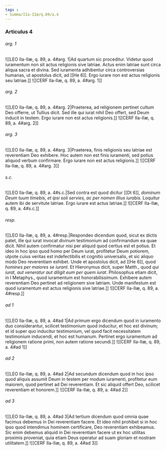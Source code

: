```yaml
---
tags : 
- Summa/IIa-IIæ/q.89/a.4
---
```


### Articulus 4

###### arg. 1
![[LEO IIa-IIæ, q. 89, a. 4#arg. 1|Ad quartum sic proceditur. Videtur quod iuramentum non sit actus religionis sive latriae. Actus enim latriae sunt circa aliqua sacra et divina. Sed iuramenta adhibentur circa controversias humanas, ut apostolus dicit, ad [[He 6]]. Ergo iurare non est actus religionis seu latriae.]]
![[CERF IIa-IIæ, q. 89, a. 4#arg. 1]]

###### arg. 2
![[LEO IIa-IIæ, q. 89, a. 4#arg. 2|Praeterea, ad religionem pertinet cultum Deo offerre, ut Tullius dicit. Sed ille qui iurat nihil Deo offert, sed Deum inducit in testem. Ergo iurare non est actus religionis.]]
![[CERF IIa-IIæ, q. 89, a. 4#arg. 2]]

###### arg. 3
![[LEO IIa-IIæ, q. 89, a. 4#arg. 3|Praeterea, finis religionis seu latriae est reverentiam Deo exhibere. Hoc autem non est finis iuramenti, sed potius aliquod verbum confirmare. Ergo iurare non est actus religionis.]]
![[CERF IIa-IIæ, q. 89, a. 4#arg. 3]]

###### s.c.
![[LEO IIa-IIæ, q. 89, a. 4#s.c.|Sed contra est quod dicitur [[Dt 6]], *dominum Deum tuum timebis, et ipsi soli servies, ac per nomen illius iurabis*. Loquitur autem ibi de servitute latriae. Ergo iurare est actus latriae.]]
![[CERF IIa-IIæ, q. 89, a. 4#s.c.]]

###### resp.
![[LEO IIa-IIæ, q. 89, a. 4#resp.|Respondeo dicendum quod, sicut ex dictis patet, ille qui iurat invocat divinum testimonium ad confirmandum ea quae dicit. Nihil autem confirmatur nisi per aliquid quod certius est et potius. Et ideo in hoc ipso quod homo per Deum iurat, profitetur Deum potiorem, utpote cuius veritas est indefectibilis et cognitio universalis, et sic aliquo modo Deo reverentiam exhibet. Unde et apostolus dicit, ad [[He 6]], quod *homines per maiores se iurant*. Et Hieronymus dicit, super Matth., quod *qui iurat, aut veneratur aut diligit eum per quem iurat*. Philosophus etiam dicit, in I Metaphys., quod iuramentum est honorabilissimum. Exhibere autem reverentiam Deo pertinet ad religionem sive latriam. Unde manifestum est quod iuramentum est actus religionis sive latriae.]]
![[CERF IIa-IIæ, q. 89, a. 4#resp.]]

###### ad 1
![[LEO IIa-IIæ, q. 89, a. 4#ad 1|Ad primum ergo dicendum quod in iuramento duo considerantur, scilicet testimonium quod inducitur, et hoc est divinum; et id super quo inducitur testimonium, vel quod facit necessitatem testimonium inducendi, et hoc est humanum. Pertinet ergo iuramentum ad religionem ratione primi, non autem ratione secundi.]]
![[CERF IIa-IIæ, q. 89, a. 4#ad 1]]

###### ad 2
![[LEO IIa-IIæ, q. 89, a. 4#ad 2|Ad secundum dicendum quod in hoc ipso quod aliquis assumit Deum in testem per modum iuramenti, profitetur eum maiorem, quod pertinet ad Dei reverentiam. Et sic aliquid offert Deo, scilicet reverentiam et honorem.]]
![[CERF IIa-IIæ, q. 89, a. 4#ad 2]]

###### ad 3
![[LEO IIa-IIæ, q. 89, a. 4#ad 3|Ad tertium dicendum quod omnia quae facimus debemus in Dei reverentiam facere. Et ideo nihil prohibet si in hoc ipso quod intendimus hominem certificare, Deo reverentiam exhibeamus. Sic enim debemus aliquid in Dei reverentiam facere ut ex hoc utilitas proximis proveniat, quia etiam Deus operatur ad suam gloriam et nostram utilitatem.]]
![[CERF IIa-IIæ, q. 89, a. 4#ad 3]]


